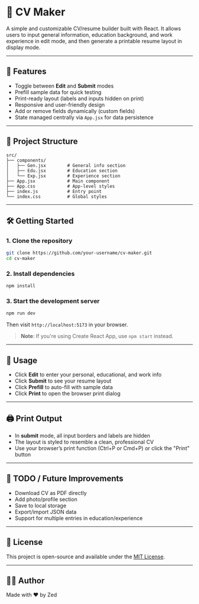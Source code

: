 # 📝 CV Maker

A simple and customizable CV/resume builder built with React. It allows users to input general information, education background, and work experience in edit mode, and then generate a printable resume layout in display mode.

---

## 🚀 Features

- Toggle between **Edit** and **Submit** modes
- Prefill sample data for quick testing
- Print-ready layout (labels and inputs hidden on print)
- Responsive and user-friendly design
- Add or remove fields dynamically (custom fields)
- State managed centrally via `App.jsx` for data persistence

---

## 📁 Project Structure

```
src/
├── components/
│   ├── Gen.jsx        # General info section
│   ├── Edu.jsx        # Education section
│   └── Exp.jsx        # Experience section
├── App.jsx            # Main component
├── App.css            # App-level styles
├── index.js           # Entry point
└── index.css          # Global styles
```

---

## 🛠️ Getting Started

### 1. Clone the repository

```bash
git clone https://github.com/your-username/cv-maker.git
cd cv-maker
```

### 2. Install dependencies

```bash
npm install
```

### 3. Start the development server

```bash
npm run dev
```

Then visit `http://localhost:5173` in your browser.

> **Note**: If you're using Create React App, use `npm start` instead.

---

## 🧪 Usage

- Click **Edit** to enter your personal, educational, and work info
- Click **Submit** to see your resume layout
- Click **Prefill** to auto-fill with sample data
- Click **Print** to open the browser print dialog

---

## 🖨️ Print Output

- In **submit** mode, all input borders and labels are hidden
- The layout is styled to resemble a clean, professional CV
- Use your browser’s print function (Ctrl+P or Cmd+P) or click the "Print" button

---

## 📌 TODO / Future Improvements

- Download CV as PDF directly
- Add photo/profile section
- Save to local storage
- Export/import JSON data
- Support for multiple entries in education/experience

---

## 📄 License

This project is open-source and available under the [MIT License](LICENSE).

---

## 👨‍💻 Author

Made with ❤️ by Zed
